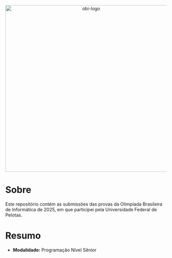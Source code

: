 <p align="center">
    <picture>
        <source media="(prefers-color-scheme: dark)" srcset="https://olimpiada.ic.unicamp.br/static/assets/img/logo-obi2025.svg">
        <source media="(prefers-color-scheme: light)" srcset="https://olimpiada.ic.unicamp.br/static/extras/misc/logo-obi2025-preto.svg">
        <img src="https://olimpiada.ic.unicamp.br/static/extras/misc/logo-obi2024-preto.svg" width="520" alt="obi-logo">
    </picture>
</p>

# Sobre

Este repositório contém as submissões das provas da Olimpíada Brasileira de Informática de 2025, em que participei pela Universidade Federal de Pelotas.

# Resumo

- **Modalidade:** Programação Nível Sênior
